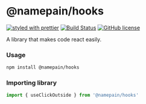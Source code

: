# @namepain/hooks

[![styled with prettier](https://img.shields.io/badge/styled_with-prettier-ff69b4.svg)](https://github.com/prettier/prettier)
[![Build Status](https://travis-ci.com/namepain/ts_hooks.svg?branch=master)](https://travis-ci.com/namepain/ts_hooks)
[![GitHub license](https://img.shields.io/github/license/namepain/ts_hooks)](https://github.com/namepain/ts_hooks/blob/master/LICENSE)

A library that makes code react easily.

### Usage

```bash
npm install @namepain/hooks
```

### Importing library

```javascript
import { useClickOutside } from '@namepain/hooks'
```

